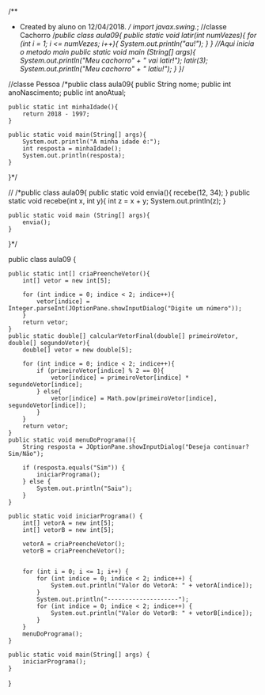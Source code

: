 /**
 * Created by aluno on 12/04/2018.
 */
import javax.swing.*;
//classe Cachorro
/*public class aula09{
    public static void latir(int numVezes){
        for (int i = 1; i <= numVezes; i++){
            System.out.println("au!");
        }
    }
    //Aqui inicia o metodo main
    public static void main (String[] args){
        System.out.println("Meu cachorro" + " vai latir!");
        latir(3);
        System.out.println("Meu cachorro" + " latiu!");
    }
}*/

//classe Pessoa
/*public class aula09{
    public String nome;
    public int anoNascimento;
    public int anoAtual;

    public static int minhaIdade(){
        return 2018 - 1997;
    }

    public static void main(String[] args){
        System.out.println("A minha idade é:");
        int resposta = minhaIdade();
        System.out.println(resposta);
    }
}*/

//
/*public class aula09{
    public static void envia(){
        recebe(12, 34);
    }
    public static void recebe(int x, int y){
        int z = x + y;
        System.out.println(z);
    }

    public static void main (String[] args){
        envia();
    }
}*/

public class aula09 {

    public static int[] criaPreencheVetor(){
        int[] vetor = new int[5];

        for (int indice = 0; indice < 2; indice++){
            vetor[indice] = Integer.parseInt(JOptionPane.showInputDialog("Digite um número"));
        }
        return vetor;
    }
    public static double[] calcularVetorFinal(double[] primeiroVetor, double[] segundoVetor){
        double[] vetor = new double[5];

        for (int indice = 0; indice < 2; indice++){
            if (primeiroVetor[indice] % 2 == 0){
                vetor[indice] = primeiroVetor[indice] * segundoVetor[indice];
            } else{
                vetor[indice] = Math.pow(primeiroVetor[indice], segundoVetor[indice]);
            }
        }
        return vetor;
    }
    public static void menuDoPrograma(){
        String resposta = JOptionPane.showInputDialog("Deseja continuar? Sim/Não");

        if (resposta.equals("Sim")) {
            iniciarPrograma();
        } else {
            System.out.println("Saiu");
        }
    }

    public static void iniciarPrograma() {
        int[] vetorA = new int[5];
        int[] vetorB = new int[5];

        vetorA = criaPreencheVetor();
        vetorB = criaPreencheVetor();
        

        for (int i = 0; i <= 1; i++) {
            for (int indice = 0; indice < 2; indice++) {
                System.out.println("Valor do VetorA: " + vetorA[indice]);
            }
            System.out.println("--------------------");
            for (int indice = 0; indice < 2; indice++) {
                System.out.println("Valor do VetorB: " + vetorB[indice]);
            }
        }
        menuDoPrograma();
    }

    public static void main(String[] args) {
        iniciarPrograma();
    }
}
